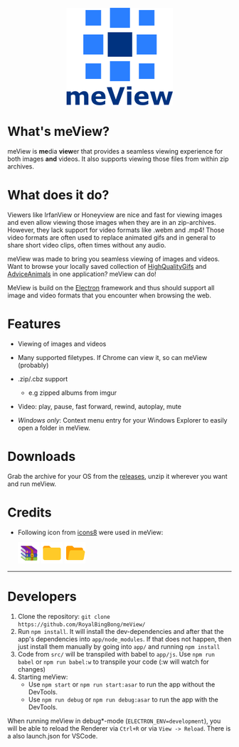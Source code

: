 <p align="center">
  <img src="app/assets/logo.png" tag="meView Logo">
</p>

# What's meView?
meView is **me**dia **view**er that provides a seamless viewing experience for both images **and** videos. It also supports viewing those files from within zip archives.

# What does it do?
Viewers like IrfanView or Honeyview are nice and fast for viewing images and even allow viewing those images when they are in an zip-archives. However, they lack support for video formats like .webm and .mp4! Those video formats are often used to replace animated gifs and in general to share short video clips, often times without any audio.

meView was made to bring you seamless viewing of images and videos. Want to browse your locally saved collection of [HighQualityGifs](https://reddit.com/r/HighQualityGifs) and [AdviceAnimals](https://www.reddit.com/r/AdviceAnimals/) in one application? meView can do!

MeView is build on the [Electron](http://electron.atom.io/) framework and thus should support all image and video formats that you encounter when browsing the web.

# Features
* Viewing of images and videos
* Many supported filetypes. If Chrome can view it, so can meView (probably)
* .zip/.cbz support
  * e.g zipped albums from imgur
* Video: play, pause, fast forward, rewind, autoplay, mute


* *Windows only*: Context menu entry for your Windows Explorer to easily open a folder in meView.


# Downloads
Grab the archive for your OS from the [releases](https://github.com/RoyalBingBong/meView/releases), unzip it wherever you want and run meView.

# Credits
* Following icon from [icons8](https://icons8.com) were used in meView:

   [![Winrar](app/assets/WinRAR-48.png)](https://icons8.com/web-app/13447/winrar)
   [![Winrar](app/assets/Folder-48.png)](https://icons8.com/web-app/12160/folder)
   [![Winrar](app/assets/Open%20Folder-48.png)](https://icons8.com/web-app/12775/open-folder)

___

# Developers

1. Clone the repository: `git clone https://github.com/RoyalBingBong/meView/`
2. Run `npm install`. It will install the dev-dependencies and after that the app's dependencies into `app/node_modules`. If that does not happen, then just install them manually by going into `app/` and running `npm install`
3. Code from `src/` will be transpiled with babel to `app/js`. Use `npm run babel` or `npm run babel:w` to transpile your code (:w will watch for changes)
4. Starting meView:
    * Use `npm start` or `npm run start:asar` to run the app without the DevTools.
    * Use `npm run debug` or `npm run debug:asar` to run the app with the DevTools.

When running meView in debug*-mode (`ELECTRON_ENV=development`), you will be able to reload the Renderer via `Ctrl+R` or via `View -> Reload`. There is a also launch.json for VSCode.